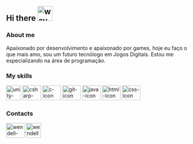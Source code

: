 ## Hi there <img src="https://media.tenor.com/images/af1b615e4f90567a1328b7c320d3a601/tenor.gif" style="max-width:100%;" alt="wave-gif" height="40" width="40"></img>
### About me

Apaixonado por desenvolvimento e apaixonado por games, hoje eu faço o que mais amo, sou um futuro tecnólogo em Jogos Digitais. Estou me especializando na área de programação.

### My skills

<img src="https://cdn.icon-icons.com/icons2/615/PNG/128/Unity_icon-icons.com_56592.png" style="max-width:100%;" alt="unity-icon" height="40" width="40"></img>
<img src="https://cdn.jsdelivr.net/gh/devicons/devicon/icons/csharp/csharp-original.svg" style="max-width:100%;" alt="csharp-icon" height="40" width="50"></img>
<img src="https://cdn.jsdelivr.net/gh/devicons/devicon/icons/c/c-original.svg" style="max-width:100%;" alt="c-icon" height="40" width="50"></img>
<img src="https://cdn.jsdelivr.net/gh/devicons/devicon/icons/git/git-original.svg" style="max-width:100%;" alt="git-icon" height="40" width="50"></img>
<img src="https://cdn.jsdelivr.net/gh/devicons/devicon/icons/java/java-original.svg" style="max-width:100%;" alt="java-icon" height="40" width="50"></img>
<img src="https://cdn.jsdelivr.net/gh/devicons/devicon/icons/html5/html5-original.svg" style="max-width:100%;" alt="html-icon" height="40" width="50"></img>
<img src="https://cdn.jsdelivr.net/gh/devicons/devicon/icons/css3/css3-original.svg" style="max-width:100%;" alt="css-icon" height="40" width="50"></img>

### Contacts

<a href="https://www.linkedin.com/in/wendell-leao/" target="_blank">
<img align="center" alt="wendell-linkedin" height="40" width="50" src="https://cdn.jsdelivr.net/gh/devicons/devicon/icons/linkedin/linkedin-original.svg" style="max-width:100%;">
</a>
<a href="https://wendell-leao.itch.io/" target="_blank">
<img align="center" alt="wendell-itchio" height="40" width="40" src="https://www.pinclipart.com/picdir/big/398-3984001_itch-io-logo-clipart.png" style="max-width:100%;">
</a>
